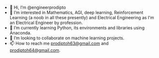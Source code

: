 - 👋 Hi, I’m @engineerprodipto
- 👀 I’m interested in Mathematics, AGI, deep learning, Reinforcement Learning (a noob in all these presently) and Electrical Engineering as I'm an Electrical Engineer by profession. 
- 🌱 I’m currently learning Python, its environments and libraries using Anaconda.
- 💞️ I’m looking to collaborate on machine learning projects.
- 📫 How to reach me prodiptoh63@gmail.com and prodiptoh64@gmail.com.

<!---
engineerprodipto/engineerprodipto is a ✨ special ✨ repository because its `README.md` (this file) appears on your GitHub profile.
You can click the Preview link to take a look at your changes.
--->

